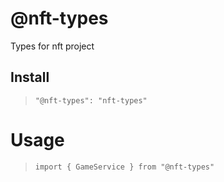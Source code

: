 # @nft-types

Types for nft project

## Install
 

> ```"@nft-types": "nft-types"```

# Usage

> ```import { GameService } from "@nft-types"```
